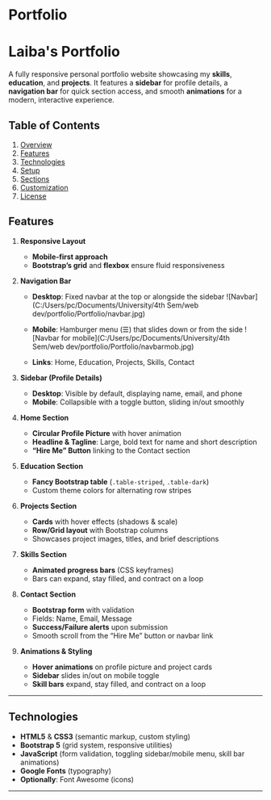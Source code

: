 # Portfolio

# Laiba's Portfolio

A fully responsive personal portfolio website showcasing my **skills**, **education**, and **projects**. It features a **sidebar** for profile details, a **navigation bar** for quick section access, and smooth **animations** for a modern, interactive experience.

## Table of Contents

1. [Overview](#overview)
2. [Features](#features)
3. [Technologies](#technologies)
4. [Setup](#setup)
5. [Sections](#sections)
6. [Customization](#customization)
7. [License](#license)

## Features

1. **Responsive Layout**

   - **Mobile-first approach**
   - **Bootstrap’s grid** and **flexbox** ensure fluid responsiveness

2. **Navigation Bar**

   - **Desktop**: Fixed navbar at the top or alongside the sidebar
     ![Navbar](C:/Users/pc/Documents/University/4th Sem/web dev/portfolio/Portfolio/navbar.jpg)

   - **Mobile**: Hamburger menu (☰) that slides down or from the side
     ![Navbar for mobile](C:/Users/pc/Documents/University/4th Sem/web dev/portfolio/Portfolio/navbarmob.jpg)
   - **Links**: Home, Education, Projects, Skills, Contact

3. **Sidebar (Profile Details)**

   - **Desktop**: Visible by default, displaying name, email, and phone
   - **Mobile**: Collapsible with a toggle button, sliding in/out smoothly

4. **Home Section**

   - **Circular Profile Picture** with hover animation
   - **Headline & Tagline**: Large, bold text for name and short description
   - **“Hire Me” Button** linking to the Contact section

5. **Education Section**

   - **Fancy Bootstrap table** (`.table-striped`, `.table-dark`)
   - Custom theme colors for alternating row stripes

6. **Projects Section**

   - **Cards** with hover effects (shadows & scale)
   - **Row/Grid layout** with Bootstrap columns
   - Showcases project images, titles, and brief descriptions

7. **Skills Section**

   - **Animated progress bars** (CSS keyframes)
   - Bars can expand, stay filled, and contract on a loop

8. **Contact Section**

   - **Bootstrap form** with validation
   - Fields: Name, Email, Message
   - **Success/Failure alerts** upon submission
   - Smooth scroll from the “Hire Me” button or navbar link

9. **Animations & Styling**
   - **Hover animations** on profile picture and project cards
   - **Sidebar** slides in/out on mobile toggle
   - **Skill bars** expand, stay filled, and contract on a loop

---

## Technologies

- **HTML5** & **CSS3** (semantic markup, custom styling)
- **Bootstrap 5** (grid system, responsive utilities)
- **JavaScript** (form validation, toggling sidebar/mobile menu, skill bar animations)
- **Google Fonts** (typography)
- **Optionally**: Font Awesome (icons)

---

